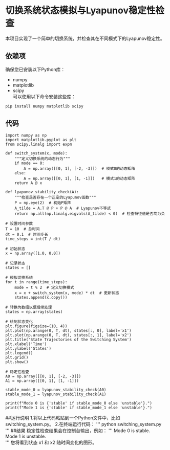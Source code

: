 # 切换系统状态模拟与Lyapunov稳定性检查  
本项目实现了一个简单的切换系统，并检查其在不同模式下的Lyapunov稳定性。  
## 依赖项  
确保您已安装以下Python库：  
- numpy  
- matplotlib  
- scipy  
可以使用以下命令安装这些库：  
```bash  
pip install numpy matplotlib scipy
```
## 代码
```
import numpy as np  
import matplotlib.pyplot as plt  
from scipy.linalg import expm  

def switch_system(x, mode):  
    """定义切换系统的动态行为"""  
    if mode == 0:  
        A = np.array([[0, 1], [-2, -3]])  # 模式0的动态矩阵  
    else:  
        A = np.array([[0, 1], [1, -1]])   # 模式1的动态矩阵  
    return A @ x  

def lyapunov_stability_check(A):  
    """检查是否存在一个正定的Lyapunov函数"""  
    P = np.eye(2)  # 初始P矩阵  
    A_tilde = A.T @ P + P @ A  # Lyapunov不等式  
    return np.all(np.linalg.eigvals(A_tilde) < 0)  # 检查特征值是否均为负  

# 设置时间参数  
T = 10  # 总时间  
dt = 0.1  # 时间步长  
time_steps = int(T / dt)  

# 初始状态  
x = np.array([1.0, 0.0])  

# 记录状态  
states = []  

# 模拟切换系统  
for t in range(time_steps):  
    mode = t % 2  # 定义切换模式  
    x = x + switch_system(x, mode) * dt  # 更新状态  
    states.append(x.copy())  

# 转换为数组以便后续处理  
states = np.array(states)  

# 绘制状态变化  
plt.figure(figsize=(10, 4))  
plt.plot(np.arange(0, T, dt), states[:, 0], label='x1')  
plt.plot(np.arange(0, T, dt), states[:, 1], label='x2')  
plt.title('State Trajectories of the Switching System')  
plt.xlabel('Time')  
plt.ylabel('States')  
plt.legend()  
plt.grid()  
plt.show()  

# 稳定性检查  
A0 = np.array([[0, 1], [-2, -3]])  
A1 = np.array([[0, 1], [1, -1]])  

stable_mode_0 = lyapunov_stability_check(A0)  
stable_mode_1 = lyapunov_stability_check(A1)  

print(f"Mode 0 is {'stable' if stable_mode_0 else 'unstable'}.")  
print(f"Mode 1 is {'stable' if stable_mode_1 else 'unstable'}.")  
```  
##运行说明
1.将以上代码粘贴到一个Python文件中，比如 switching_system.py。
2.在终端运行代码：
'''
python switching_system.py  
'''
##结果
稳定性检查结果会在控制台输出，例如：
'''
Mode 0 is stable.  
Mode 1 is unstable.  
'''
您将看到状态 x1 和 x2 随时间变化的图形。
